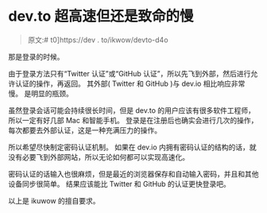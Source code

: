 # dev.to 超高速但还是致命的慢

> 原文:# t0]https://dev . to/ikwow/devto-d4o

那是登录的时候。

由于登录方法只有“Twitter 认证”或“GitHub 认证”，所以先飞到外部，然后进行允许认证的操作，再返回。 其外部( Twitter 和 GitHub )与 dev.io 相比响应非常慢。 是明显的瓶颈。

虽然登录会话可能会持续很长时间，但是 dev.to 的用户应该有很多软件工程师，所以一定有好几部 Mac 和智能手机。 登录是在注册后也确实会进行几次的操作，每次都要去外部认证，这是一种充满压力的操作。

所以希望尽快制定密码认证机制。 如果在 dev.io 内拥有密码认证的结构的话，就没有必要飞到外部网站，所以无论如何都可以实现高速化。

密码认证的话输入也很麻烦，但是最近的浏览器保存和自动输入密码，并且和其他设备同步很简单。 结果应该能比 Twitter 和 GitHub 的认证更快登录吧。

以上是 ikuwow 的擅自要求。